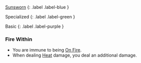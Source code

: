 [Sunsworn](Game/Worlds/Post-Calamity/The-Empire#Sunsworn)
{: .label .label-blue }

Specialized
{: .label .label-green }

Basic
{: .label .label-purple }
### Fire Within

* You are immune to being [On Fire](Game/Core/Effects#On%20Fire).
* When dealing [Heat](Game/Core/Injury#Heat) damage, you deal an additional damage.
